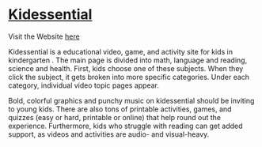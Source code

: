 # [Kidessential](http://kidessential.github.io/Kidessential/)

Visit the Website [here](http://kidessential.github.io/Kidessential/)

Kidessential is a educational video, game, and activity site for kids in kindergarten . The main page is divided into math, language and reading, science and health. First, kids choose one of these subjects. When they click the subject, it gets broken into more specific categories. Under each category, individual video topic pages appear.

Bold, colorful graphics and punchy music on kidessential should be inviting to young kids. There are also tons of printable activities, games, and quizzes (easy or hard, printable or online) that help round out the experience. Furthermore, kids who struggle with reading can get added support, as videos and activities are audio- and visual-heavy.
